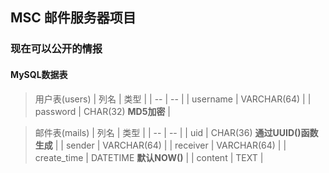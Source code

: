 ## MSC 邮件服务器项目

### 现在可以公开的情报
#### MySQL数据表
> 用户表(users)
> | 列名 | 类型 |
> | -- | -- |
> | username | VARCHAR(64) |
> | password | CHAR(32) **MD5加密** |


> 邮件表(mails)
> | 列名 | 类型 |
> | -- | -- | 
> | uid | CHAR(36) **通过UUID()函数生成** |
> | sender | VARCHAR(64) |
> | receiver | VARCHAR(64) |
> | create_time | DATETIME **默认NOW()** |
> | content | TEXT |